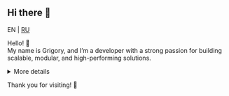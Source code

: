 ## Hi there 👋  
EN | [RU](README_ru.md)

Hello! 👋  
My name is Grigory, and I’m a developer with a strong passion for building scalable, modular, and high-performing solutions.  

<details>
  <summary>More details</summary>
My specialization in Java development, where I leverage modern approaches, including modular architectures, REST APIs, and external service integrations.  
At the same time, I’m always looking for ways to make development processes simpler and more efficient by automating routine tasks.  

🎯 **My strengths:**  
- A deep understanding of modular monolith architecture and the ability to design systems that remain flexible and scalable.  
- Experience with APIs and SDK development, enabling seamless integrations for clients.  
- Solving complex optimization and performance challenges, such as exploring technology speeds and testing tools.  
- A broad perspective on problem-solving: I understand that quality code is important, but so is effective project and team management.  

🚀 **What I’m currently working on:**  
- Improving my skills in integration and business process management using DSL, Camunda and other tools.  
- Enhancing my expertise in microservices and their interaction with monoliths.  

I’m always open to new contacts, collaborations, or just interesting technical discussions!  
If you want to learn more about my projects, feel free to check out my repositories.  

## 🛠️ My core competencies based on AI-driven assessment:  

| Area                       | Skills and Experience                              | Proficiency Level (%) |  
|----------------------------|---------------------------------------------------|-----------------------|  
| **Programming Languages**  | Java (primary)                                    | 90%                   |  
|                            | SQL                                               | 75%                   |  
|                            | Basic Python                                      | 60%                   |  
|                            | HTML/CSS                                          | 70%                   |  
| **Application Architecture**| Modular monolith                                 | 85%                   |  
|                            | REST API                                          | 80%                   |  
|                            | Microservices                                     | 70%                   |  
| **Frameworks and Libraries**| Spring                                            | 80%                   |  
|                            | Hibernate                                         | 75%                   |  
|                            | WebClient, FeignClient                            | 70%                   |  
| **Development Tools**      | Git                                               | 90%                   |  
|                            | Maven                                             | 85%                   |  
|                            | Docker                                            | 65%                   |  
|                            | IntelliJ IDEA                                     | 90%                   |  
| **Project Management**     | Redmine integrations                              | 70%                   |  
|                            | Business process optimization                     | 75%                   |  
| **Design Patterns**        | KISS (Keep It Simple, Stupid)                     | 85%                   |  
|                            | DRY (Don’t Repeat Yourself)                      | 80%                   |  
|                            | YAGNI (You Aren’t Gonna Need It)                  | 70%                   |  
|                            | BDUF (Big Design Up Front)                        | 60%                   |  
|                            | SOLID                                             | 85%                   |  
| **Additional Skills**      | Performance optimization                          | 75%                   |  
|                            | SDK integration                                   | 70%                   |  
</details>



Thank you for visiting! 🌟  

